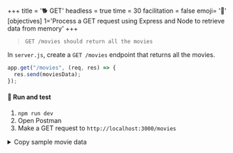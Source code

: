 +++
title = '🐕 GET'
headless = true
time = 30
facilitation = false
emoji= '🧩'
[objectives]
    1='Process a GET request using Express and Node to retrieve data from memory'
+++

> `GET /movies should return all the movies`

In `server.js`, create a `GET /movies` endpoint that returns all the movies.

```js
app.get("/movies", (req, res) => {
  res.send(moviesData);
});
```

#### 🧪 Run and test

1. `npm run dev`
1. Open Postman
1. Make a GET request to `http://localhost:3000/movies`

<details>
<summary>Copy sample movie data</summary>

```js
const movies = [
  {
    id: 1,
    title: "The Godfather",
    certificate: "18",
    yearOfRelease: 1972,
    director: "Francis Ford Coppola",
  },
  {
    id: 2,
    title: "The Shawshank Redemption",
    certificate: "15",
    yearOfRelease: 1994,
    director: "Frank Darabont",
  },
  {
    id: 3,
    title: "Schindler's List",
    certificate: "15",
    yearOfRelease: 1993,
    director: "Steven Spielberg",
  },
];
```

</details>
